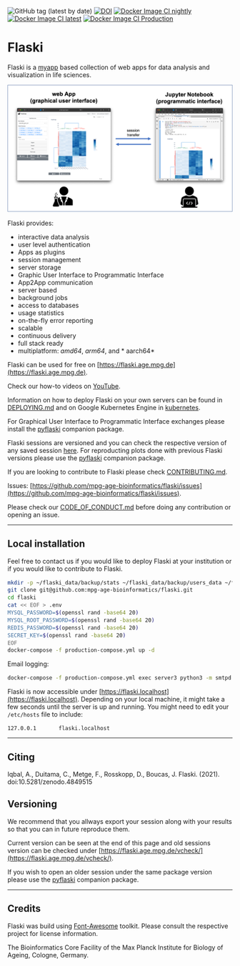 ![GitHub tag (latest by date)](https://img.shields.io/github/v/tag/mpg-age-bioinformatics/Flaski) [![DOI](https://zenodo.org/badge/227070034.svg)](https://zenodo.org/badge/latestdoi/227070034) [![Docker Image CI nightly](https://github.com/mpg-age-bioinformatics/flaski/actions/workflows/docker.nightly.yml/badge.svg)](https://github.com/mpg-age-bioinformatics/flaski/actions/workflows/docker.nightly.yml) [![Docker Image CI latest](https://github.com/mpg-age-bioinformatics/flaski/actions/workflows/docker.latest.yml/badge.svg)](https://github.com/mpg-age-bioinformatics/flaski/actions/workflows/docker.latest.yml) [![Docker Image CI Production](https://github.com/mpg-age-bioinformatics/flaski/actions/workflows/docker.tag.yml/badge.svg)](https://github.com/mpg-age-bioinformatics/flaski/actions/workflows/docker.tag.yml)

<!-- ![release](https://img.shields.io/badge/release-beta-green)  -->

# Flaski

Flaski is a [myapp](https://github.com/mpg-age-bioinformatics/myapp) based collection of web apps for data analysis and visualization in life sciences. 

![flaski](/Flaski.Readme.png)

Flaski provides:

- interactive data analysis
- user level authentication
- Apps as plugins
- session management 
- server storage
- Graphic User Interface to Programmatic Interface
- App2App communication
- server based
- background jobs
- access to databases
- usage statistics
- on-the-fly error reporting
- scalable
- continuous delivery
- full stack ready
- multiplatform: *amd64*, *arm64*, and * aarch64*

Flaski can be used for free on [https://flaski.age.mpg.de](https://flaski.age.mpg.de).

<!-- Apps documentation can be found on the project's [wiki](https://github.com/mpg-age-bioinformatics/flaski/wiki).  -->

Check our how-to videos on [YouTube](https://www.youtube.com/channel/UCQCHNHJ23FGyXo9usEC_TbA).

Information on how to deploy Flaski on your own servers can be found in [DEPLOYING.md](DEPLOYING.md) and on Google Kubernetes Engine in [kubernetes](kubernetes).

For Graphical User Interface to Programmatic Interface exchanges please install the [pyflaski](https://github.com/mpg-age-bioinformatics/pyflaski) companion package.

Flaski sessions are versioned and you can check the respective version of any saved session [here](https://flaski.age.mpg.de/vcheck). For reproducting plots done with previous Flaski versions please use the [pyflaski](https://github.com/mpg-age-bioinformatics/pyflaski) companion package.

If you are looking to contribute to Flaski please check [CONTRIBUTING.md](CONTRIBUTING.md).

Issues: [https://github.com/mpg-age-bioinformatics/flaski/issues](https://github.com/mpg-age-bioinformatics/flaski/issues).

<!-- Source: [https://github.com/mpg-age-bioinformatics/flaski](https://github.com/mpg-age-bioinformatics/flaski). -->

Please check our [CODE_OF_CONDUCT.md](CODE_OF_CONDUCT.md) before doing any contribution or opening an issue.

___

## Local installation

Feel free to contact us if you would like to deploy Flaski at your institution or if you would like to contribute to Flaski. 

```bash
mkdir -p ~/flaski_data/backup/stats ~/flaski_data/backup/users_data ~/flaski_data/backup/mariadb
git clone git@github.com:mpg-age-bioinformatics/flaski.git
cd flaski
cat << EOF > .env
MYSQL_PASSWORD=$(openssl rand -base64 20)
MYSQL_ROOT_PASSWORD=$(openssl rand -base64 20)
REDIS_PASSWORD=$(openssl rand -base64 20)
SECRET_KEY=$(openssl rand -base64 20)
EOF
docker-compose -f production-compose.yml up -d
```

Email logging:
```bash
docker-compose -f production-compose.yml exec server3 python3 -m smtpd -n -c DebuggingServer localhost:8025
```

Flaski is now accessible under [https://flaski.localhost](https://flaski.localhost). Depending on your local machine, it might take a few seconds until the server is up and running. You might need to edit your `/etc/hosts` file to include:
```
127.0.0.1       flaski.localhost
```
___

## Citing

Iqbal, A., Duitama, C., Metge, F., Rosskopp, D., Boucas, J. Flaski. (2021). doi:10.5281/zenodo.4849515


## Versioning

We recommend that you allways export your session along with your results so that you can in future reproduce them.

Current version can be seen at the end of this page and old sessions version can be checked under [https://flaski.age.mpg.de/vcheck/](https://flaski.age.mpg.de/vcheck/).

If you wish to open an older session under the same package version please use the [pyflaski](https://github.com/mpg-age-bioinformatics/pyflaski) companion package. 

___

## Credits

Flaski was build using [Font-Awesome](https://github.com/FortAwesome/Font-Awesome) toolkit. Please consult the respective project for license information.

The Bioinformatics Core Facility of the Max Planck Institute for Biology of Ageing, Cologne, Germany.

